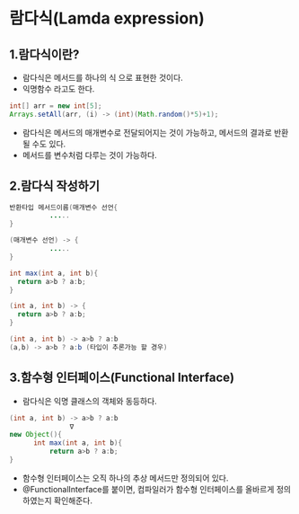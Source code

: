 # 람다식(Lamda expression)
## 1.람다식이란?
  - 람다식은 메서드를 하나의 식 으로 표현한 것이다.
  - 익명함수 라고도 한다.
  ```java
  int[] arr = new int[5];
  Arrays.setAll(arr, (i) -> (int)(Math.random()*5)+1);
  ```
  - 람다식은 메서드의 매개변수로 전달되어지는 것이 가능하고, 메서드의 결과로 반환될 수도 있다.
  - 메서드를 변수처럼 다루는 것이 가능하다.

## 2.람다식 작성하기
  ```java
  반환타입 메서드이름(매개변수 선언{
            .....
  }
  
  (매개변수 선언) -> {
            .....
  }
  ```
  
  ```java
  int max(int a, int b){
    return a>b ? a:b;
  }
  
  (int a, int b) -> {
    return a>b ? a:b;
  }
  
  (int a, int b) -> a>b ? a:b
  (a,b) -> a>b ? a:b (타입이 추론가능 할 경우)
  ```

## 3.함수형 인터페이스(Functional Interface)
  - 람다식은 익명 클래스의 객체와 동등하다.
  ```java
  (int a, int b) -> a>b ? a:b
                 ∇
  new Object(){
        int max(int a, int b){
            return a>b ? a:b;
  }
  ```
  - 함수형 인터페이스는 오직 하나의 추상 메서드만 정의되어 있다.
  - @FunctionalInterface를 붙이면, 컴파일러가 함수형 인터페이스를 올바르게 정의하였는지 확인해준다.
  
  
  
